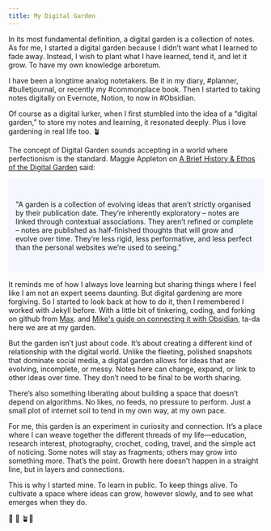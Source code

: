 ```yaml
---
title: My Digital Garden
---
```


In its most fundamental definition, a digital garden is a collection of notes. As for me, I started a digital garden because I didn’t want what I learned to fade away. Instead, I wish to plant what I have learned, tend it, and let it grow. To have my own knowledge arboretum.

I have been a longtime analog notetakers. Be it in my diary, #planner, #bulletjournal, or recently my #commonplace book. Then I started to taking notes digitally on Evernote, Notion, to now in #Obsidian.

Of course as a digital lurker, when I first stumbled into the idea of a “digital garden,” to store my notes and learning, it resonated deeply. Plus i love gardening in real life too. 🪴 

The concept of Digital Garden sounds accepting in a world where perfectionism is the standard. Maggie Appleton on [A Brief History & Ethos of the Digital Garden](https://maggieappleton.com/garden-history) said: 

<p style="padding: 3em 1em; background: #f5f7ff; border-radius: 4px;"> "A garden is a collection of evolving ideas that aren’t strictly organised by their publication date. They’re inherently exploratory – notes are linked through contextual associations. They aren’t refined or complete – notes are published as half-finished thoughts that will grow and evolve over time. They’re less rigid, less performative, and less perfect than the personal websites we’re used to seeing."</p>

It reminds me of how I always love learning but sharing things where I feel like I am not an expert seems daunting. But digital gardening are more forgiving. So I started to look back at how to do it, then I remembered I worked with Jekyll before. With a little bit of tinkering, coding, and forking on github from [Max](https://github.com/maximevaillancourt/digital-garden-jekyll-template). and [Mike's guide on connecting it with Obsidian](https://refinedmind.co/obsidian-jekyll-workflow), ta-da here we are at my garden.

But the garden isn’t just about code. It’s about creating a different kind of relationship with the digital world. Unlike the fleeting, polished snapshots that dominate social media, a digital garden allows for ideas that are evolving, incomplete, or messy. Notes here can change, expand, or link to other ideas over time. They don’t need to be final to be worth sharing.

There’s also something liberating about building a space that doesn’t depend on algorithms. No likes, no feeds, no pressure to perform. Just a small plot of internet soil to tend in my own way, at my own pace.

For me, this garden is an experiment in curiosity and connection. It’s a place where I can weave together the different threads of my life—education, research interest, photography, crochet, coding, travel, and the simple act of noticing. Some notes will stay as fragments; others may grow into something more. That’s the point. Growth here doesn’t happen in a straight line, but in layers and connections.

This is why I started mine. To learn in public. To keep things alive. To cultivate a space where ideas can grow, however slowly, and to see what emerges when they do. 

🌱 🌿 🪴🌲